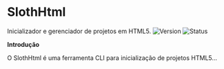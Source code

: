 ﻿# SlothHtml

Inicializador e gerenciador de projetos em HTML5. 
![Version](https://img.shields.io/badge/version-1.0-green) ![Status](https://img.shields.io/badge/status-development-yellow)

**Introdução**

O SlothHtml é uma ferramenta CLI para inicialização de projetos HTML5...